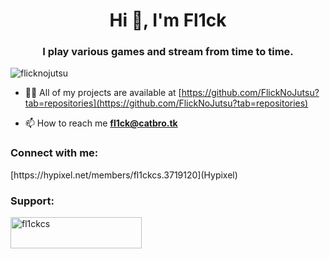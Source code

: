 <h1 align="center">Hi 👋, I'm Fl1ck</h1>
<h3 align="center">I play various games and stream from time to time.</h3>

<p align="left"> <img src="https://komarev.com/ghpvc/?username=flicknojutsu&label=Profile%20views&color=0e75b6&style=flat" alt="flicknojutsu" /> </p>

- 👨‍💻 All of my projects are available at [https://github.com/FlickNoJutsu?tab=repositories](https://github.com/FlickNoJutsu?tab=repositories)

- 📫 How to reach me **fl1ck@catbro.tk**

<h3 align="left">Connect with me:</h3>
[https://hypixel.net/members/fl1ckcs.3719120](Hypixel)
<p align="left">
</p>

<h3 align="left">Support:</h3>
<p><a href="https://www.buymeacoffee.com/fl1ckcs"> <img align="left" src="https://cdn.buymeacoffee.com/buttons/v2/default-yellow.png" height="50" width="210" alt="fl1ckcs" /></a></p><br><br>
